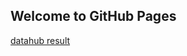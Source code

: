 ## Welcome to GitHub Pages


[datahub result](https://github.com/linus-lc/linus.github.io/blob/master/index-all.html)

